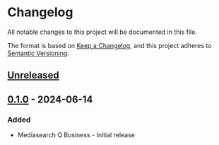 # Changelog
All notable changes to this project will be documented in this file.

The format is based on [Keep a Changelog](https://keepachangelog.com/en/1.0.0/),
and this project adheres to [Semantic Versioning](https://semver.org/spec/v2.0.0.html).


## [Unreleased]

## [0.1.0] - 2024-06-14
### Added
-  Mediasearch Q Business - Initial release


[Unreleased]: https://github.com/aws-samples/mediasearch-with-amazon-q-transcribe/compare/v0.1.0...develop
[0.1.0]: https://github.com/aws-samples/mediasearch-with-amazon-q-transcribe/releases/tag/v0.1.0